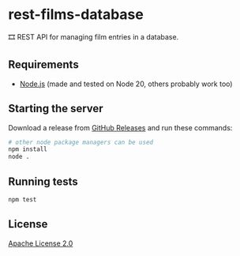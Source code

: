 # rest-films-database
🎞️ REST API for managing film entries in a database.

## Requirements
- [Node.js](https://nodejs.org) (made and tested on Node 20, others probably work too)

## Starting the server
Download a release from [GitHub Releases](https://github.com/PixelBedrock/rest-films-database/releases) and run these commands:
```bash
# other node package managers can be used
npm install
node .
```

## Running tests
```bash
npm test
```

## License
[Apache License 2.0](./LICENSE.txt)
